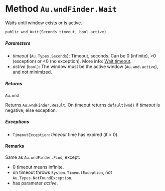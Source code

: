 # Method `Au.wndFinder.Wait`

Waits until window exists or is active.

```
public wnd Wait(Seconds timeout, bool active)
```

##### Parameters

- *timeout*  (`Au.Types.Seconds`):
    Timeout, seconds. Can be 0 (infinite), >0 (exception) or \<0 (no exception). More info: [Wait timeout](../articles/Wait%20timeout.html).
- *active*  (`bool`):
    The window must be the active window (`Au.wnd.active`), and not minimized.

##### Returns

`Au.wnd`

Returns `Au.wndFinder.Result`. On timeout returns `default(wnd)` if *timeout* is negative; else exception.

##### Exceptions

- `TimeoutException`:
    *timeout* time has expired (if > 0).

#### Remarks

Same as `Au.wndFinder.Find`, except:

- 0 timeout means infinite.
- on timeout throws `System.TimeoutException`, not `Au.Types.NotFoundException`.
- has parameter *active*.
